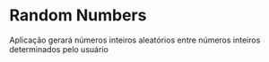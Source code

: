 # Random Numbers

Aplicação gerará números inteiros aleatórios entre números inteiros determinados pelo usuário
